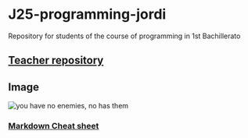 # J25-programming-jordi
Repository for students of the course of programming  in 1st Bachillerato


## [Teacher repository](https://github.com/d-prieto/J25-Programming)

## Image
![you have no enemies, no has them](https://github.com/Spaikyjordi/J25-programming-jordi/assets/144990855/a05fc1d8-e6fb-4328-a059-d111fe6102b2)

### [Markdown Cheat sheet](https://www.markdownguide.org/cheat-sheet)
